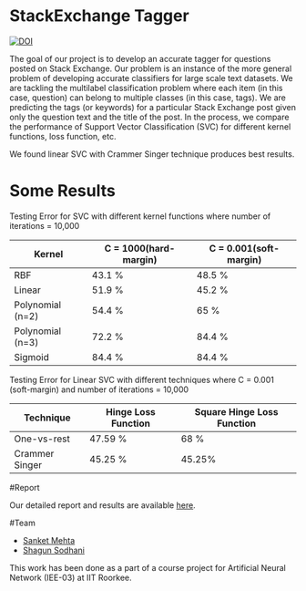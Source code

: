 # StackExchange Tagger
[![DOI](https://zenodo.org/badge/DOI/10.5281/zenodo.972132.svg)](https://doi.org/10.5281/zenodo.972132)


The goal of our project is to develop an accurate tagger for questions posted on Stack Exchange. Our problem is an instance of the more general problem of developing accurate classifiers for large scale text datasets. We are tackling the multilabel classification problem where each item (in this case, question) can belong to multiple classes (in this case, tags). We are predicting the tags (or keywords) for a particular Stack Exchange post given only the question text and the title of the post. In the process, we compare the performance of Support Vector Classification (SVC) for different kernel functions, loss function, etc. 

We found linear SVC with Crammer Singer technique produces best results. 

# Some Results

Testing Error for SVC with different kernel functions where number of iterations = 10,000

|  Kernel          | C = 1000(hard-margin) | C = 0.001(soft-margin)   |
|------------------|-----------------------|--------------------------|
| RBF              |  43.1 %               |   48.5 %                 |
| Linear           |  51.9 %               |   45.2 %                 |
| Polynomial (n=2) |  54.4 %               |   65 %                   |
| Polynomial (n=3) |  72.2 %               |   84.4 %                 |
| Sigmoid          |  84.4 %               |   84.4 %                 |


Testing Error for Linear SVC with different techniques where C = 0.001 (soft-margin) and number of iterations = 10,000

| Technique      | Hinge Loss Function | Square Hinge Loss Function |
|----------------|---------------------|----------------------------|
| One-vs-rest    |      47.59 %        |            68 %            |
| Crammer Singer |      45.25 %        |           45.25%           |


#Report

Our detailed report and results are available [here](https://sites.google.com/site/sanketmehtaiitr/home/stack-exchange-tagger).


#Team

* [Sanket Mehta](https://twitter.com/sanketvmehta)
* [Shagun Sodhani](https://twitter.com/shagunsodhani)

This work has been done as a part of a course project for Artificial Neural Network (IEE-03) at IIT Roorkee. 
